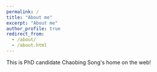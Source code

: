 ```yaml
---
permalink: /
title: "About me"
excerpt: "About me"
author_profile: true
redirect_from: 
  - /about/
  - /about.html
---
```


This is PhD candidate Chaobing Song's home on the web!



